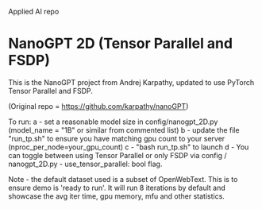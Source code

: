 Applied AI repo 

# NanoGPT 2D (Tensor Parallel and FSDP)
This is the NanoGPT project from Andrej Karpathy, 
updated to use PyTorch Tensor Parallel and FSDP.

(Original repo = https://github.com/karpathy/nanoGPT)

To run:
a - set a reasonable model size in config/nanogpt_2D.py  (model_name = "1B" or similar from commented list)
b - update the file "run_tp.sh" to ensure you have matching gpu count to your server (nproc_per_node=your_gpu_count)
c - "bash run_tp.sh" to launch
d - You can toggle between using Tensor Parallel or only FSDP via config / nanogpt_2D.py - use_tensor_parallel: bool flag.

Note - the default dataset used is a subset of OpenWebText.  This is to ensure demo is 'ready to run'. 
It will run 8 iterations by default and showcase the avg iter time, gpu memory, mfu and other statistics. 


